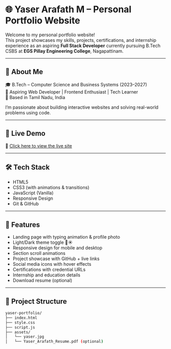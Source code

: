 # 🌐 Yaser Arafath M – Personal Portfolio Website

Welcome to my personal portfolio website!  
This project showcases my skills, projects, certifications, and internship experience as an aspiring **Full Stack Developer** currently pursuing B.Tech CSBS at **EGS Pillay Engineering College**, Nagapattinam.

---

## 📌 About Me

🎓 B.Tech – Computer Science and Business Systems (2023–2027)  
💼 Aspiring Web Developer | Frontend Enthusiast | Tech Learner  
📍 Based in Tamil Nadu, India  

I’m passionate about building interactive websites and solving real-world problems using code.

---

## 🚀 Live Demo

🔗 [Click here to view the live site](yasertechie.github.io/yaser-web-profile/)

---

## 🛠️ Tech Stack

- HTML5  
- CSS3 (with animations & transitions)  
- JavaScript (Vanilla)  
- Responsive Design  
- Git & GitHub

---

## 🎨 Features

- Landing page with typing animation & profile photo  
- Light/Dark theme toggle 🌙☀️  
- Responsive design for mobile and desktop  
- Section scroll animations  
- Project showcase with GitHub + live links  
- Social media icons with hover effects  
- Certifications with credential URLs  
- Internship and education details  
- Download resume (optional)

---

## 📂 Project Structure

```bash
yaser-portfolio/
├── index.html
├── style.css
├── script.js
├── assets/
│   └── yaser.jpg
│   └── Yaser_Arafath_Resume.pdf (optional)
